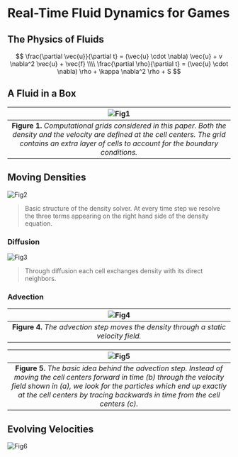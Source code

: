 # Real-Time Fluid Dynamics for Games


## The Physics of Fluids
$$
    \frac{\partial \vec{u}}{\partial t} = (\vec{u} \cdot \nabla) \vec{u} + v \nabla^2 \vec{u} + \vec{f} \\\\
    \frac{\partial \rho}{\partial t} = (\vec{u} \cdot \nabla) \rho + \kappa \nabla^2 \rho + S
$$


## A Fluid in a Box
|![Fig1](imgs/a1.png)|
|:-:| 
| **Figure 1.** *Computational grids considered in this paper. Both the density and the velocity are defined at the cell centers. The grid contains an extra layer of cells to account for the boundary conditions.* |


## Moving Densities
![Fig2](imgs/a2.png)
>Basic structure of the density solver. At every time step we resolve the three terms appearing on the right hand side of the density equation.

### Diffusion
![Fig3](imgs/a3.png)
>Through diffusion each cell exchanges density with its direct neighbors.

### Advection
|![Fig4](imgs/a4.png)|
|:-:| 
|**Figure 4.** *The advection step moves the density through a static velocity field.*|

|![Fig5](imgs/a5.png)|
|:-:|
|**Figure 5.** *The basic idea behind the advection step. Instead of moving the cell centers forward in time (b) through the velocity field shown in (a), we look for the particles which end up exactly at the cell centers by tracing backwards in time from the cell centers (c).*|

## Evolving Velocities
![Fig6](imgs/a6.png)